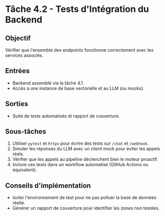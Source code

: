 # Tâche 4.2 - Tests d'Intégration du Backend

## Objectif
Vérifier que l'ensemble des endpoints fonctionne correctement avec les services associés.

## Entrées
- Backend assemblé via la tâche 4.1.
- Accès à une instance de base vectorielle et au LLM (ou mocks).

## Sorties
- Suite de tests automatisés et rapport de couverture.

## Sous-tâches
1. Utiliser `pytest` et `httpx` pour écrire des tests sur `/chat` et `/webhook`.
2. Simuler les réponses du LLM avec un client mock pour éviter les appels réels.
3. Vérifier que les appels au pipeline déclenchent bien le moteur proactif.
4. Inclure ces tests dans un workflow automatisé (GitHub Actions ou équivalent).

## Conseils d'implémentation
- Isoler l'environnement de test pour ne pas polluer la base de données réelle.
- Générer un rapport de couverture pour identifier les zones non testées.
